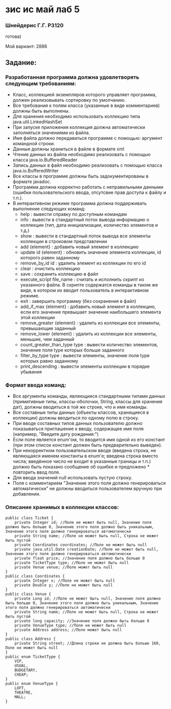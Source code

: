 # зис ис май лаб 5
### Шнейдерис Г.Г. P3120
готова)

Мой вариант: 2886
## Задание:
### Разработанная программа должна удовлетворять следующим требованиям:

* Класс, коллекцией экземпляров которого управляет программа, должен реализовывать сортировку по умолчанию.
* Все требования к полям класса (указанные в виде комментариев) должны быть выполнены.
* Для хранения необходимо использовать коллекцию типа java.util.LinkedHashSet
* При запуске приложения коллекция должна автоматически заполняться значениями из файла.
* Имя файла должно передаваться программе с помощью: аргумент командной строки.
* Данные должны храниться в файле в формате xml
* Чтение данных из файла необходимо реализовать с помощью класса java.io.BufferedReader
* Запись данных в файл необходимо реализовать с помощью класса java.io.BufferedWriter
* Все классы в программе должны быть задокументированы в формате javadoc.
* Программа должна корректно работать с неправильными данными (ошибки пользовательского ввода, отсутсвие прав доступа к файлу и т.п.).
* В интерактивном режиме программа должна поддерживать выполнение следующих команд:
  - help : вывести справку по доступным командам
  - info : вывести в стандартный поток вывода информацию о коллекции (тип, дата инициализации, количество элементов и т.д.)
  - show : вывести в стандартный поток вывода все элементы коллекции в строковом представлении
  - add {element} : добавить новый элемент в коллекцию
  - update id {element} : обновить значение элемента коллекции, id которого равен заданному
  - remove_by_id id : удалить элемент из коллекции по его id
  - clear : очистить коллекцию
  - save : сохранить коллекцию в файл
  - execute_script file_name : считать и исполнить скрипт из указанного файла. В скрипте содержатся команды в таком же виде, в котором их вводит пользователь в интерактивном режиме.
  - exit : завершить программу (без сохранения в файл)
  - add_if_max {element} : добавить новый элемент в коллекцию, если его значение превышает значение наибольшего элемента этой коллекции
  - remove_greater {element} : удалить из коллекции все элементы, превышающие заданный
  - remove_lower {element} : удалить из коллекции все элементы, меньшие, чем заданный
  - count_greater_than_type type : вывести количество элементов, значение поля type которых больше заданного
  - filter_by_type type : вывести элементы, значение поля type которых равно заданному
  - print_descending : вывести элементы коллекции в порядке убывания

### Формат ввода команд:

* Все аргументы команды, являющиеся стандартными типами данных (примитивные типы, классы-оболочки, String, классы для хранения дат), должны вводиться в той же строке, что и имя команды.
* Все составные типы данных (объекты классов, хранящиеся в коллекции) должны вводиться по одному полю в строку.
* При вводе составных типов данных пользователю должно показываться приглашение к вводу, содержащее имя поля (например, "Введите дату рождения:")
* Если поле является enum'ом, то вводится имя одной из его констант (при этом список констант должен быть предварительно выведен).
* При некорректном пользовательском вводе (введена строка, не являющаяся именем константы в enum'е; введена строка вместо числа; введённое число не входит в указанные границы и т.п.) должно быть показано сообщение об ошибке и предложено * повторить ввод поля.
* Для ввода значений null использовать пустую строку.
* Поля с комментарием "Значение этого поля должно генерироваться автоматически" не должны вводиться пользователем вручную при добавлении.
### Описание хранимых в коллекции классов:
```
public class Ticket {
    private Integer id; //Поле не может быть null, Значение поля должно быть больше 0, Значение этого поля должно быть уникальным, Значение этого поля должно генерироваться автоматически
    private String name; //Поле не может быть null, Строка не может быть пустой
    private Coordinates coordinates; //Поле не может быть null
    private java.util.Date creationDate; //Поле не может быть null, Значение этого поля должно генерироваться автоматически
    private float price; //Значение поля должно быть больше 0
    private TicketType type; //Поле не может быть null
    private Venue venue; //Поле может быть null
}
public class Coordinates {
    private Integer x; //Поле не может быть null
    private Double y; //Поле не может быть null
}
public class Venue {
    private Long id; //Поле не может быть null, Значение поля должно быть больше 0, Значение этого поля должно быть уникальным, Значение этого поля должно генерироваться автоматически
    private String name; //Поле не может быть null, Строка не может быть пустой
    private long capacity; //Значение поля должно быть больше 0
    private VenueType type; //Поле не может быть null
    private Address address; //Поле может быть null
}
public class Address {
    private String street; //Длина строки не должна быть больше 160, Поле не может быть null
}
public enum TicketType {
    VIP,
    USUAL,
    BUDGETARY,
    CHEAP;
}
public enum VenueType {
    LOFT,
    THEATRE,
    MALL;
}
